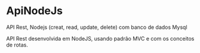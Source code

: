 # ApiNodeJs
API Rest, Nodejs (creat, read, update, delete) com banco de dados Mysql

API Rest desenvolvida em NodeJS, usando padrão MVC e com os conceitos de rotas.
